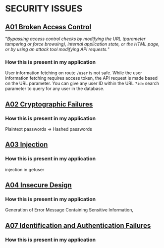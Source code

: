 # SECURITY ISSUES

## [A01 Broken Access Control](https://owasp.org/Top10/A01_2021-Broken_Access_Control/ "OWASP/Top 10: Broken Access Control")

"_Bypassing access control checks by modifying the URL (parameter tampering or force browsing), internal application state, or the HTML page, or by using an attack tool modifying API requests._"

### How this is present in my application

User information fetching on route `/user` is not safe. While the user information fetching requires access token, the API request is made based on the URL parameter. You can give any user ID within the URL `?id=` search parameter to query for any user in the database.

## [A02 Cryptographic Failures](https://owasp.org/Top10/A02_2021-Cryptographic_Failures/ "OWASP/Top 10: Cryptographic Failures")

### How this is present in my application

Plaintext passwords -> Hashed passwords

## [A03 Injection](https://owasp.org/Top10/A03_2021-Injection/ "OWASP/Top 10: Injection")

### How this is present in my application

injection in getuser

## [A04 Insecure Design](https://owasp.org/Top10/A04_2021-Insecure_Design/ "OWASP/Top 10: Insecure Design")

### How this is present in my application

Generation of Error Message Containing Sensitive Information,

## [A07 Identification and Authentication Failures](https://owasp.org/Top10/A07_2021-Identification_and_Authentication_Failures/ "OWASP/Top 10: Identification and Authentication Failures")

### How this is present in my application
